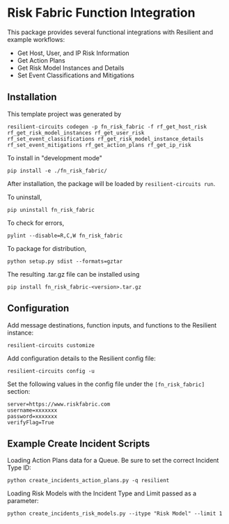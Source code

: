 # Risk Fabric Function Integration

This package provides several functional integrations with Resilient and example workflows:
* Get Host, User, and IP Risk Information
* Get Action Plans
* Get Risk Model Instances and Details
* Set Event Classifications and Mitigations


## Installation

This template project was generated by

    resilient-circuits codegen -p fn_risk_fabric -f rf_get_host_risk rf_get_risk_model_instances rf_get_user_risk rf_set_event_classifications rf_get_risk_model_instance_details rf_set_event_mitigations rf_get_action_plans rf_get_ip_risk


To install in "development mode"

    pip install -e ./fn_risk_fabric/

After installation, the package will be loaded by `resilient-circuits run`.


To uninstall,

    pip uninstall fn_risk_fabric

To check for errors,

    pylint --disable=R,C,W fn_risk_fabric

To package for distribution,

    python setup.py sdist --formats=gztar

The resulting .tar.gz file can be installed using

    pip install fn_risk_fabric-<version>.tar.gz

## Configuration

Add message destinations, function inputs, and functions to the Resilient instance:

    resilient-circuits customize

Add configuration details to the Resilient config file:

    resilient-circuits config -u

Set the following values in the config file under the `[fn_risk_fabric]` section:

    server=https://www.riskfabric.com
    username=xxxxxxx
    password=xxxxxxx
    verifyFlag=True


## Example Create Incident Scripts

Loading Action Plans data for a Queue. Be sure to set the correct Incident Type ID:

    python create_incidents_action_plans.py -q resilient

Loading Risk Models with the Incident Type and Limit passed as a parameter:

    python create_incidents_risk_models.py --itype "Risk Model" --limit 1